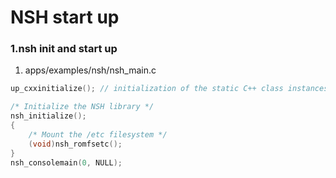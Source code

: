 # NSH start up

### 1.nsh init and start up

1. apps/examples/nsh/nsh_main.c
  ```c
  up_cxxinitialize(); // initialization of the static C++ class instances

  /* Initialize the NSH library */
  nsh_initialize();
  {
      /* Mount the /etc filesystem */
      (void)nsh_romfsetc();
  }
  nsh_consolemain(0, NULL);
  ```


